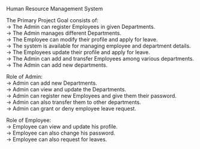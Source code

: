 Human Resource Management System

The Primary Project Goal consists of:<br>
-> The Admin can register Employees in given Departments.<br>
-> The Admin manages different Departments.<br>
-> The Employee can modify their profile and apply for leave.<br>
-> The system is available for managing employee and department details.<br>
-> The Employees update their profile and apply for leave.<br>
-> The Admin can add and transfer Employees among various departments.<br>
-> The Admin can add new departments.<br>

Role of Admin:<br>
-> Admin can add new Departments.<br>
-> Admin can view and update the Departments.<br>
-> Admin can register new Employees and give them their password.<br>
-> Admin can also transfer them to other departments.<br>
-> Admin can grant or deny employee leave request.<br>

Role of Employee:<br>
-> Employee can view and update his profile.<br>
-> Employee can also change his password.<br>
-> Employee can also request for leaves.<br>

